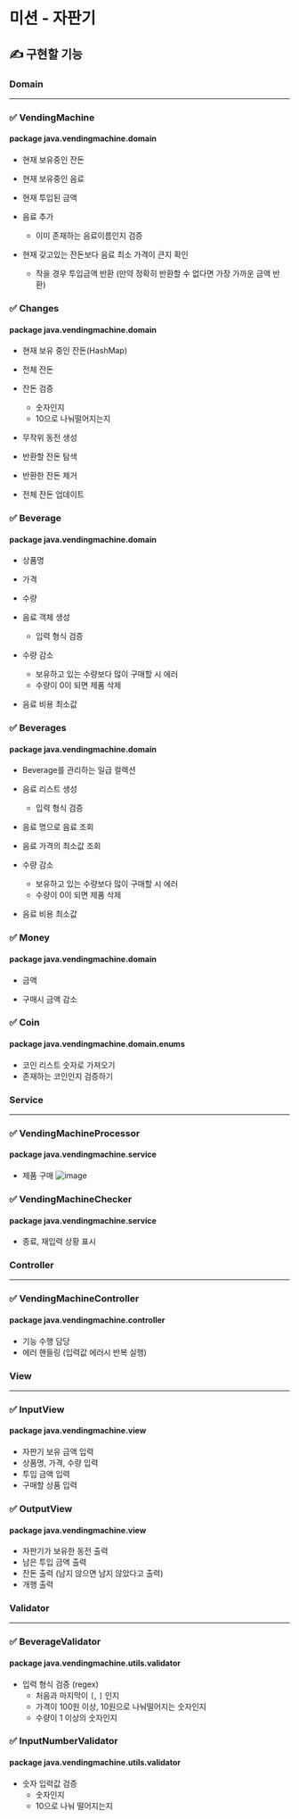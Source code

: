 # 미션 - 자판기

## ✍️ 구현할 기능

### Domain

------------

### ✅ VendingMachine
#### package java.vendingmachine.domain

- 현재 보유중인 잔돈
- 현재 보유중인 음료
- 현재 투입된 금액


- 음료 추가
  - 이미 존재하는 음료이름인지 검증


- 현재 갖고있는 잔돈보다 음료 최소 가격이 큰지 확인
  - 작을 경우 투입금액 반환 (만약 정확히 반환할 수 없다면 가장 가까운 금액 반환)


### ✅ Changes
#### package java.vendingmachine.domain
- 현재 보유 중인 잔돈(HashMap)
- 전체 잔돈


- 잔돈 검증
  - 숫자인지
  - 10으로 나눠떨어지는지
  

- 무작위 동전 생성


- 반환할 잔돈 탐색


- 반환한 잔돈 제거


- 전체 잔돈 업데이트

### ✅ Beverage
#### package java.vendingmachine.domain
- 상품명
- 가격
- 수량

- 음료 객체 생성
  - 입력 형식 검증
  
  
- 수량 감소
  - 보유하고 있는 수량보다 많이 구매할 시 에러
  - 수량이 0이 되면 제품 삭제


- 음료 비용 최소값

### ✅ Beverages
#### package java.vendingmachine.domain
- Beverage를 관리하는 일급 컬렉션

- 음료 리스트 생성
  - 입력 형식 검증

- 음료 명으로 음료 조회

- 음료 가격의 최소값 조회

- 수량 감소
  - 보유하고 있는 수량보다 많이 구매할 시 에러
  - 수량이 0이 되면 제품 삭제


- 음료 비용 최소값


### ✅ Money
#### package java.vendingmachine.domain
- 금액


- 구매시 금액 감소

### ✅ Coin
#### package java.vendingmachine.domain.enums
- 코인 리스트 숫자로 가져오기
- 존재하는 코인인지 검증하기

### Service

------------

### ✅ VendingMachineProcessor
#### package java.vendingmachine.service

- 제품 구매
  ![image](https://user-images.githubusercontent.com/87312401/145228150-68aeb0bb-c50a-4b4d-878c-79a1d78f814b.png)

### ✅ VendingMachineChecker
#### package java.vendingmachine.service

- 종료, 재입력 상황 표시

### Controller

------------

### ✅ VendingMachineController
#### package java.vendingmachine.controller
- 기능 수행 담당
- 에러 핸들링 (입력값 에러시 반복 실행)


### View

------------

### ✅ InputView
#### package java.vendingmachine.view
- 자판기 보유 금액 입력
- 상품명, 가격, 수량 입력
- 투입 금액 입력
- 구매할 상품 입력


### ✅ OutputView
#### package java.vendingmachine.view
- 자판기가 보유한 동전 출력
- 남은 투입 금액 출력
- 잔돈 출력 (남지 않으면 남지 않았다고 출력)
- 개행 출력


### Validator

------------


### ✅ BeverageValidator
#### package java.vendingmachine.utils.validator

- 입력 형식 검증 (regex)
  - 처음과 마지막이 ```[```, ```]``` 인지
  - 가격이 100원 이상, 10원으로 나눠떨어지는 숫자인지
  - 수량이 1 이상의 숫자인지

### ✅ InputNumberValidator
#### package java.vendingmachine.utils.validator

- 숫자 입력값 검증
  - 숫자인지
  - 10으로 나눠 떨어지는지
